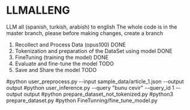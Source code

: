 # LLMALLENG
LLM all (spanish, turkish, arabish) to english
The whole code is in the master branch, please before making changes, create a branch

1. Recollect and Process Data (opus100) DONE
2. Tokenization and preparation of the DataSet using model DONE
3. FineTuning (training the model) DONE
4. Evaluate and fine-tune the model TODO
5. Save and Share the model TODO


#python user_preprocess.py --input sample_data/article_1.json --output output
#python user_inference.py --query "bunu cevir" --query_id 1 --output output
#python prepare_dataset_not_tokenized.py    #python3 prepare_dataset.py
#python FineTunning/fine_tune_model.py